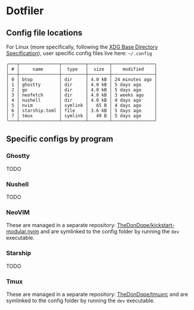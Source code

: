 # Dotfiler

## Config file locations

For Linux (more specifically, following the [XDG Base Directory Specification](https://specifications.freedesktop.org/basedir-spec/latest/)), user specific config files live here: `~/.config`

```shell
╭───┬───────────────┬─────────┬────────┬────────────────╮
│ # │     name      │  type   │  size  │    modified    │
├───┼───────────────┼─────────┼────────┼────────────────┤
│ 0 │ btop          │ dir     │ 4.0 kB │ 24 minutes ago │
│ 1 │ ghostty       │ dir     │ 4.0 kB │ 5 days ago     │
│ 2 │ go            │ dir     │ 4.0 kB │ 5 days ago     │
│ 3 │ neofetch      │ dir     │ 4.0 kB │ 3 weeks ago    │
│ 4 │ nushell       │ dir     │ 4.0 kB │ 4 days ago     │
│ 5 │ nvim          │ symlink │   65 B │ 4 days ago     │
│ 6 │ starship.toml │ file    │ 3.6 kB │ 5 days ago     │
│ 7 │ tmux          │ symlink │   49 B │ 5 days ago     │
╰───┴───────────────┴─────────┴────────┴────────────────╯

```
## Specific configs by program

### Ghostty

TODO

### Nushell

TODO

### NeoVIM

These are managed in a separate repository: [TheDonDope/kickstart-modular.nvim](https://github.com/TheDonDope/kickstart-modular.nvim) and are symlinked to the config folder by running the `dev` executable.

### Starship

TODO

### Tmux

These are managed in a separate repository: [TheDonDope/tmuxrc](https://github.com/TheDonDope/tmuxrc) and are symlinked to the config folder by running the `dev` executable.


